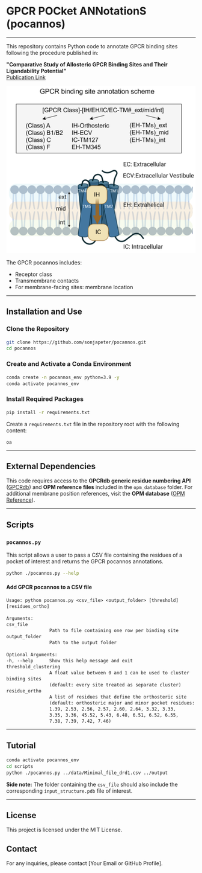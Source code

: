 # GPCR POCket ANNotationS (pocannos)

---

This repository contains Python code to annotate GPCR binding sites following the procedure published in:

**"Comparative Study of Allosteric GPCR Binding Sites and Their Ligandability Potential"**\
[Publication Link](https://pubs.acs.org/doi/10.1021/acs.jcim.4c00819)

![GPCR Pocannos](pocannos.png)

The GPCR pocannos includes:

- Receptor class
- Transmembrane contacts
- For membrane-facing sites: membrane location

---

## Installation and Use

### Clone the Repository

```bash
git clone https://github.com/sonjapeter/pocannos.git
cd pocannos
```

### Create and Activate a Conda Environment

```bash
conda create -n pocannos_env python=3.9 -y
conda activate pocannos_env
```

### Install Required Packages

```bash
pip install -r requirements.txt
```

Create a `requirements.txt` file in the repository root with the following content:

```
oa
```

---

## External Dependencies

This code requires access to the **GPCRdb generic residue numbering API** ([GPCRdb](https://gpcrdb.org/)) and **OPM reference files** included in the `opm_database` folder. For additional membrane position references, visit the **OPM database** ([OPM Reference](https://opm.phar.umich.edu/ppm_server3_cgopm)).

---

## Scripts

### `pocannos.py`

This script allows a user to pass a CSV file containing the residues of a pocket of interest and returns the GPCR pocannos annotations.

```bash
python ./pocannos.py --help
```

#### Add GPCR pocannos to a CSV file

```
Usage: python pocannos.py <csv_file> <output_folder> [threshold] [residues_ortho]

Arguments:
csv_file
                Path to file containing one row per binding site
output_folder
                Path to the output folder

Optional Arguments:
-h, --help      Show this help message and exit
threshold_clustering
                A float value between 0 and 1 can be used to cluster binding sites
                (default: every site treated as separate cluster)
residue_ortho
                A list of residues that define the orthosteric site
                (default: orthosteric major and minor pocket residues:
                1.39, 2.53, 2.56, 2.57, 2.60, 2.64, 3.32, 3.33,
                3.35, 3.36, 45.52, 5.43, 6.48, 6.51, 6.52, 6.55,
                7.38, 7.39, 7.42, 7.46)
```

---

## Tutorial

```bash
conda activate pocannos_env
cd scripts
python ./pocannos.py ../data/Minimal_file_drd1.csv ../output
```

**Side note:** The folder containing the `csv_file` should also include the corresponding `input_structure.pdb` file of interest.

---

## License

This project is licensed under the MIT License.

## Contact

For any inquiries, please contact [Your Email or GitHub Profile].



